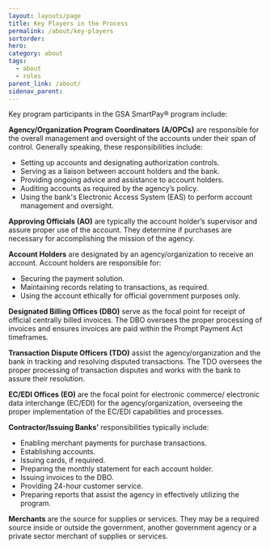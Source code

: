 ```yaml
---
layout: layouts/page
title: Key Players in the Process
permalink: /about/key-players
sortorder:
hero:
category: about
tags:
  - about
  - roles
parent_link: /about/
sidenav_parent: 
---
```


Key program participants in the GSA SmartPay® program include:

**Agency/Organization Program Coordinators (A/OPCs)** are responsible for the overall management and oversight of the accounts under their span of control. Generally speaking, these responsibilities include:
- Setting up accounts and designating authorization controls.
- Serving as a liaison between account holders and the bank.
- Providing ongoing advice and assistance to account holders.
- Auditing accounts as required by the agency’s policy.
- Using the bank's Electronic Access System (EAS) to perform account management and oversight.

**Approving Officials (AO)** are typically the account holder’s supervisor and assure proper use of the account. They determine if purchases are necessary for accomplishing the mission of the agency.

**Account Holders** are designated by an agency/organization to receive an account. Account holders are responsible for:
- Securing the payment solution.
- Maintaining records relating to transactions, as required.
- Using the account ethically for official government purposes only.

**Designated Billing Offices (DBO)** serve as the focal point for receipt of official centrally billed invoices. The DBO oversees the proper processing of invoices and ensures invoices are paid within the Prompt Payment Act timeframes.

**Transaction Dispute Officers (TDO)** assist the agency/organization and the bank in tracking and resolving disputed transactions. The TDO oversees the proper processing of transaction disputes and works with the bank to assure their resolution.

**EC/EDI Offices (EO)** are the focal point for electronic commerce/ electronic data interchange (EC/EDI) for the agency/organization, overseeing the proper implementation of the EC/EDI capabilities and processes.

**Contractor/Issuing Banks’** responsibilities typically include:
- Enabling merchant payments for purchase transactions.
- Establishing accounts.
- Issuing cards, if required.
- Preparing the monthly statement for each account holder.
- Issuing invoices to the DBO.
- Providing 24-hour customer service.
- Preparing reports that assist the agency in effectively utilizing the program.

**Merchants** are the source for supplies or services. They may be a required source inside or outside the government, another government agency or a private sector merchant of supplies or services.